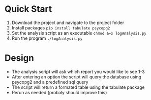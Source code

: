 # Quick Start

1. Download the project and navigate to the project folder
2. Install packages `pip install tabulate psycopg2`
3. Set the analysis script as an executable `chmod a+x logAnalysis.py`
4. Run the program `./logAnalysis.py`

# Design

* The analysis script will ask which report you would like to see 1-3
* After entering an option the script will query the database using psycopg2 and a predefined sql query
* The script will return a formated table using the tabulate package
* Rerun as needed (probaly should improve this)